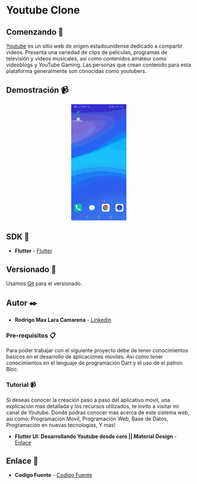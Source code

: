 # Youtube Clone

## Comenzando 🚀

[Youtube](https://es.wikipedia.org/wiki/YouTube) es un sitio web de origen estadounidense dedicado a compartir videos. Presenta una variedad de clips de películas, programas de televisión y vídeos musicales, así como contenidos amateur como videoblogs y YouTube Gaming. Las personas que crean contenido para esta plataforma generalmente son conocidas como youtubers.

## Demostración 📹

<p align="center">
<img src="https://github.com/Rodrigolara05/Flutter-Youtube-Clone/blob/master/README-gif/captura-principal.gif" width="150" />
</p>

## SDK 📌

* **Flutter** -  [Flutter](https://es.wikipedia.org/wiki/Flutter_(software))

## Versionado 📌

Usamos [Git](https://git-scm.com/) para el versionado.

## Autor ✒️

* **Rodrigo Max Lara Camarena** -  [Linkedin](https://www.linkedin.com/in/rodrigolara05)

### Pre-requisitos 📋

Para poder trabajar con el siguiente proyecto debe de tener conocimientos basicos en el desarrollo de aplicaciones moviles.
Asi como tener conocimientos en el lenguaje de programación Dart y el uso de el patron Bloc.

### Tutorial 📹

Si deseas conocer la creación paso a paso del aplicativo movil, una explicación mas detallada y los recursos utilizados, te invito a visitar mi canal de Youtube. Donde podras conocer mas acerca de este sistema web, asi como:
  Programación Movil,
  Programación Web,
  Base de Datos,
  Programación en nuevas tecnologias,
  Y mas!
         
* **Flutter UI: Desarrollando Youtube desde cero || Material Design** -  [Enlace](https://www.youtube.com/codigofuente)
  
## Enlace 🔗

* **Codigo Fuente** -  [Codigo Fuente](https://www.youtube.com/codigofuente)
